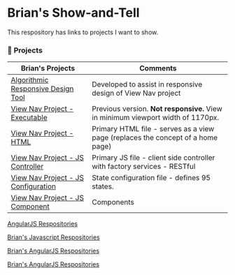 # Brian's Show-and-Tell

This respository has links to projects I want to show.

### :arrow_down_small: **Projects**
Brian's Projects | Comments
----------------------------------------------------------------------------|--------------------------------------------------------
[Algorithmic Responsive Design Tool](https://www.tarptiedown.com/response/response-tool.html) | Developed to assist in responsive design of View Nav project
[View Nav Project - Executable](https://www.tarptiedown.com/PHP-Test-Files/rb-page-Exp8/ttd-website-rb-page-index_Exp8.html#/view00) | Previous version. **Not responsive.** View in minimum viewport width of 1170px.
[View Nav Project - HTML](https://github.com/BrianHCombes/Show-and-Tell/blob/master/View-Nav-Project/ttd-website-rb-page-index_Exp8.html) | Primary HTML file - serves as a view page (replaces the concept of a home page)
[View Nav Project - JS Controller](https://github.com/BrianHCombes/Show-and-Tell/blob/master/View-Nav-Project/ttd-website-rb-page-controller-client_Exp8.js) | Primary JS file - client side controller with factory services - RESTful
[View Nav Project - JS Configuration](https://github.com/BrianHCombes/Show-and-Tell/blob/master/View-Nav-Project/ttd-website-rb-page-config_Exp8.js) | State configuration file - defines 95 states.
[View Nav Project - JS Component](https://github.com/BrianHCombes/Show-and-Tell/blob/master/View-Nav-Project/ttd-website-rb-page-components10-19.js) | Components

[AngularJS Respositories](https://github.com/BrianHCombes/SelfEd-Tutorials-AngularJS)

[Brian's Javascript Respositories](https://github.com/BrianHCombes/SelfEd-Tutorials-Javascript)


[Brian's AngularJS Respositories](https://github.com/BrianHCombes/SelfEd-Tutorials-AngularJS)

[Brian's AngularJS Respositories](https://github.com/BrianHCombes/SelfEd-Tutorials-AngularJS)
